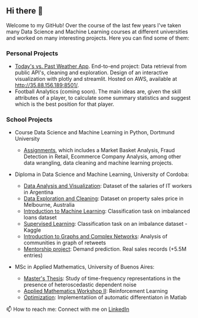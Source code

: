 ## Hi there 👋

Welcome to my GitHub! Over the course of the last few years I've taken many Data Science and Machine Learning courses at different universities and worked on many interesting projects. Here you can find some of them:

### Personal Projects
- [Today's vs. Past Weather App](https://github.com/sofianieva/weather_app). End-to-end project: Data retrieval from public API's, cleaning and exploration. Design of an interactive visualization with plotly and streamlit. Hosted on AWS, available at http://35.88.156.189:8501/.
- Football Analytics (coming soon). The main ideas are, given the skill attributes of a player, to calculate some summary statistics and suggest which is the best position for that player.

### School Projects
- Course Data Science and Machine Learning in Python, Dortmund University
  -  [Assignments](https://github.com/sofianieva/dortmund), which includes a Market Basket Analysis, Fraud Detection in Retail, Ecommerce Company Analysis, among other data wrangling, data cleaning and machine learning projects.

- Diploma in Data Science and Machine Learning, University of Cordoba:
  - [Data Analysis and Visualization](https://github.com/sofianieva/data_analysis_and_viz): Dataset of the salaries of IT workers in Argentina
  - [Data Exploration and Cleaning](https://github.com/sofianieva/EDA_and_data_cleaning): Dataset on property sales price in Melbourne, Australia
  - [Introduction to Machine Learning](https://github.com/sofianieva/introduction_to_ML):  Classification task on imbalanced loans dataset
  - [Supervised Learning](https://github.com/sofianieva/supervised_learning): Classification task on an imbalance dataset - Kaggle
  - [Introduction to Graphs and Complex Networks](https://github.com/sofianieva/graphs_and_networks): Analysis of communities in graph of retweets
  - [Mentorship project](https://github.com/sofianieva/demand_prediction): Demand prediction. Real sales records (+5.5M entries)

- MSc in Applied Mathematics, University of Buenos Aires:
  - [Master's Thesis](https://github.com/sofianieva/msc_thesis): Study of time-frequency representations in the presence of heteroscedastic dependent noise
  - [Applied Mathematics Workshop II](https://github.com/sofianieva/reinforcement_learning): Reinforcement Learning
  - [Optimization](https://github.com/sofianieva/optimization_course): Implementatiion of automatic differentiaton in Matlab

📫 How to reach me: Connect with me on [LinkedIn](https://www.linkedin.com/in/sofia-nieva/) 
<!--
**sofianieva/sofianieva** is a ✨ _special_ ✨ repository because its `README.md` (this file) appears on your GitHub profile.

Here are some ideas to get you started:

- 🔭 I’m currently working on ...
- 🌱 I’m currently learning ...
- 👯 I’m looking to collaborate on ...
- 🤔 I’m looking for help with ...
- 💬 Ask me about ...
- 📫 How to reach me: ...
- 😄 Pronouns: ...
- ⚡ Fun fact: ...
-->
